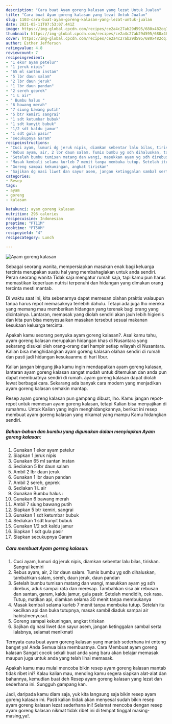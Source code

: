 ```yaml
---
description: "Cara buat Ayam goreng kalasan yang lezat Untuk Jualan"
title: "Cara buat Ayam goreng kalasan yang lezat Untuk Jualan"
slug: 1103-cara-buat-ayam-goreng-kalasan-yang-lezat-untuk-jualan
date: 2021-05-11T07:53:07.441Z
image: https://img-global.cpcdn.com/recipes/ce2a4c27ab29d595/680x482cq70/ayam-goreng-kalasan-foto-resep-utama.jpg
thumbnail: https://img-global.cpcdn.com/recipes/ce2a4c27ab29d595/680x482cq70/ayam-goreng-kalasan-foto-resep-utama.jpg
cover: https://img-global.cpcdn.com/recipes/ce2a4c27ab29d595/680x482cq70/ayam-goreng-kalasan-foto-resep-utama.jpg
author: Esther Jefferson
ratingvalue: 4.8
reviewcount: 7
recipeingredient:
- "1 ekor ayam petelur"
- "1 jeruk nipis"
- "65 ml santan instan"
- "5 lbr daun salam"
- "2 lbr daun jeruk"
- "1 lbr daun pandan"
- "2 sereh geprek"
- "1 L air"
- " Bumbu halus "
- "6 bawang merah"
- "7 siung bawang putih"
- "5 btr kemiri sangrai"
- "1 sdt ketumbar bubuk"
- "1 sdt kunyit bubuk"
- "1/2 sdt kaldu jamur"
- "1 sdt gula pasir"
- "secukupnya Garam"
recipeinstructions:
- "Cuci ayam, lumuri dg jeruk nipis, diamkan sebentar lalu bilas, tiriskan. Sangrai kemiri"
- "Rebus ayam, air, 2 lbr daun salam. Tumis bumbu yg sdh dihaluskan, tambahkan salam, sereh, daun jeruk, daun pandan"
- "Setelah bumbu tumisan matang dan wangi, masukkan ayam yg sdh direbus, aduk sampai rata dan meresap. Tambahkan sisa air rebusan dan santan, garam, kaldu jamur, gula pasir. Setelah mendidih, cek rasa. Tutup, matikan api, diamkan selama 30 menit tanpa membukanya"
- "Masak kembali selama kurleb 7 menit tanpa membuka tutup. Setelah itu kecilkan api dan buka tutupnya, masak sambil diaduk sampai air habis/menyusut."
- "Goreng sampai kekuningan, angkat tiriskan"
- "Sajikan dg nasi liwet dan sayur asem, jangan ketinggalan sambal serta lalabnya, selamat menikmati"
categories:
- Resep
tags:
- ayam
- goreng
- kalasan

katakunci: ayam goreng kalasan 
nutrition: 296 calories
recipecuisine: Indonesian
preptime: "PT11M"
cooktime: "PT50M"
recipeyield: "4"
recipecategory: Lunch

---
```



![Ayam goreng kalasan](https://img-global.cpcdn.com/recipes/ce2a4c27ab29d595/680x482cq70/ayam-goreng-kalasan-foto-resep-utama.jpg)

Sebagai seorang wanita, mempersiapkan masakan enak bagi keluarga tercinta merupakan suatu hal yang membahagiakan untuk anda sendiri. Peran seorang  wanita Tidak saja mengatur rumah saja, tapi kamu pun harus memastikan keperluan nutrisi terpenuhi dan hidangan yang dimakan orang tercinta mesti mantab.

Di waktu  saat ini, kita sebenarnya dapat memesan olahan praktis walaupun tanpa harus repot memasaknya terlebih dahulu. Tetapi ada juga lho mereka yang memang mau memberikan hidangan yang terenak bagi orang yang dicintainya. Lantaran, memasak yang diolah sendiri akan jauh lebih higienis dan kita pun bisa menyesuaikan masakan tersebut sesuai makanan kesukaan keluarga tercinta. 



Apakah kamu seorang penyuka ayam goreng kalasan?. Asal kamu tahu, ayam goreng kalasan merupakan hidangan khas di Nusantara yang sekarang disukai oleh orang-orang dari hampir setiap wilayah di Nusantara. Kalian bisa menghidangkan ayam goreng kalasan olahan sendiri di rumah dan pasti jadi hidangan kesukaanmu di hari libur.

Kalian jangan bingung jika kamu ingin mendapatkan ayam goreng kalasan, lantaran ayam goreng kalasan sangat mudah untuk ditemukan dan anda pun dapat membuatnya sendiri di rumah. ayam goreng kalasan dapat diolah lewat berbagai cara. Sekarang ada banyak cara modern yang menjadikan ayam goreng kalasan semakin mantap.

Resep ayam goreng kalasan pun gampang dibuat, lho. Kamu jangan repot-repot untuk memesan ayam goreng kalasan, tetapi Kalian bisa menyajikan di rumahmu. Untuk Kalian yang ingin menghidangkannya, berikut ini resep membuat ayam goreng kalasan yang nikamat yang mampu Kamu hidangkan sendiri.

<!--inarticleads1-->

##### Bahan-bahan dan bumbu yang digunakan dalam menyiapkan Ayam goreng kalasan:

1. Gunakan 1 ekor ayam petelur
1. Siapkan 1 jeruk nipis
1. Gunakan 65 ml santan instan
1. Sediakan 5 lbr daun salam
1. Ambil 2 lbr daun jeruk
1. Gunakan 1 lbr daun pandan
1. Ambil 2 sereh, geprek
1. Sediakan 1 L air
1. Gunakan  Bumbu halus :
1. Gunakan 6 bawang merah
1. Ambil 7 siung bawang putih
1. Siapkan 5 btr kemiri, sangrai
1. Gunakan 1 sdt ketumbar bubuk
1. Sediakan 1 sdt kunyit bubuk
1. Gunakan 1/2 sdt kaldu jamur
1. Siapkan 1 sdt gula pasir
1. Siapkan secukupnya Garam




<!--inarticleads2-->

##### Cara membuat Ayam goreng kalasan:

1. Cuci ayam, lumuri dg jeruk nipis, diamkan sebentar lalu bilas, tiriskan. Sangrai kemiri
1. Rebus ayam, air, 2 lbr daun salam. Tumis bumbu yg sdh dihaluskan, tambahkan salam, sereh, daun jeruk, daun pandan
1. Setelah bumbu tumisan matang dan wangi, masukkan ayam yg sdh direbus, aduk sampai rata dan meresap. Tambahkan sisa air rebusan dan santan, garam, kaldu jamur, gula pasir. Setelah mendidih, cek rasa. Tutup, matikan api, diamkan selama 30 menit tanpa membukanya
1. Masak kembali selama kurleb 7 menit tanpa membuka tutup. Setelah itu kecilkan api dan buka tutupnya, masak sambil diaduk sampai air habis/menyusut.
1. Goreng sampai kekuningan, angkat tiriskan
1. Sajikan dg nasi liwet dan sayur asem, jangan ketinggalan sambal serta lalabnya, selamat menikmati




Ternyata cara buat ayam goreng kalasan yang mantab sederhana ini enteng banget ya! Anda Semua bisa membuatnya. Cara Membuat ayam goreng kalasan Sangat cocok sekali buat anda yang baru akan belajar memasak maupun juga untuk anda yang telah lihai memasak.

Apakah kamu mau mulai mencoba bikin resep ayam goreng kalasan mantab tidak ribet ini? Kalau kalian mau, mending kamu segera siapkan alat-alat dan bahannya, kemudian buat deh Resep ayam goreng kalasan yang lezat dan sederhana ini. Sungguh gampang kan. 

Jadi, daripada kamu diam saja, yuk kita langsung saja bikin resep ayam goreng kalasan ini. Pasti kalian tiidak akan menyesal sudah bikin resep ayam goreng kalasan lezat sederhana ini! Selamat mencoba dengan resep ayam goreng kalasan nikmat tidak ribet ini di tempat tinggal masing-masing,ya!.

